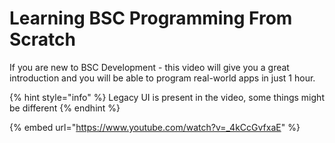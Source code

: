 # Learning BSC Programming From Scratch

If you are new to BSC Development - this video will give you a great introduction and you will be able to program real-world apps in just 1 hour.

{% hint style="info" %}
Legacy UI is present in the video, some things might be different
{% endhint %}

{% embed url="https://www.youtube.com/watch?v=_4kCcGvfxaE" %}
